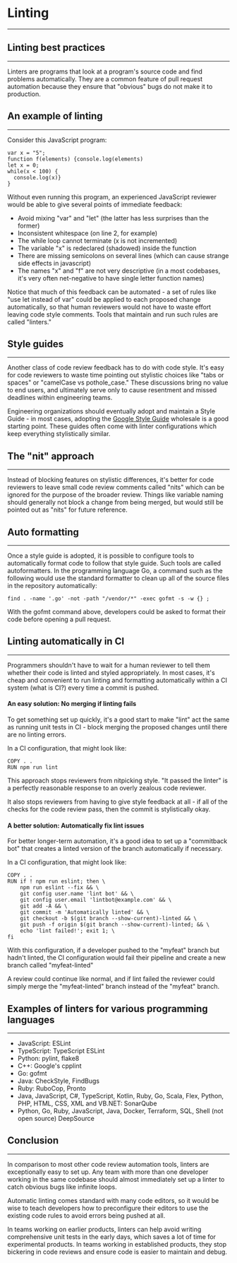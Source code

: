 # Linting
---
## Linting best practices
---
Linters are programs that look at a program's source code and find problems automatically. They are a common feature of pull request automation because they ensure that "obvious" bugs do not make it to production.

## An example of linting
---
Consider this JavaScript program:
```
var x = "5";
function f(elements) {console.log(elements)
let x = 0;
while(x < 100) {
  console.log(x)}
}
```
Without even running this program, an experienced JavaScript reviewer would be able to give several points of immediate feedback:

- Avoid mixing "var" and "let" (the latter has less surprises than the former)
- Inconsistent whitespace (on line 2, for example)
- The while loop cannot terminate (x is not incremented)
- The variable "x" is redeclared (shadowed) inside the function
- There are missing semicolons on several lines (which can cause strange side effects in javascript)
- The names "x" and "f" are not very descriptive (in a most codebases, it's very often net-negative to have single letter function names)

Notice that much of this feedback can be automated - a set of rules like "use let instead of var" could be applied to each proposed change automatically, so that human reviewers would not have to waste effort leaving code style comments. Tools that maintain and run such rules are called "linters."

## Style guides
---
Another class of code review feedback has to do with code style. It's easy for code reviewers to waste time pointing out stylistic choices like "tabs or spaces" or "camelCase vs pothole_case." These discussions bring no value to end users, and ultimately serve only to cause resentment and missed deadlines within engineering teams.

Engineering organizations should eventually adopt and maintain a Style Guide - in most cases, adopting the [Google Style Guide](https://google.github.io/styleguide/) wholesale is a good starting point. These guides often come with linter configurations which keep everything stylistically similar.

## The "nit" approach
---
Instead of blocking features on stylistic differences, it's better for code reviewers to leave small code review comments called "nits" which can be ignored for the purpose of the broader review. Things like variable naming should generally not block a change from being merged, but would still be pointed out as "nits" for future reference.

## Auto formatting
---
Once a style guide is adopted, it is possible to configure tools to automatically format code to follow that style guide. Such tools are called autoformatters. In the programming language Go, a command such as the following would use the standard formatter to clean up all of the source files in the repository automatically:
```
find . -name '.go' -not -path "/vendor/*" -exec gofmt -s -w {} ;
```
With the gofmt command above, developers could be asked to format their code before opening a pull request.

## Linting automatically in CI
---
Programmers shouldn't have to wait for a human reviewer to tell them whether their code is linted and styled appropriately. In most cases, it's cheap and convenient to run linting and formatting automatically within a CI system (what is CI?) every time a commit is pushed.

#### An easy solution: No merging if linting fails

To get something set up quickly, it's a good start to make "lint" act the same as running unit tests in CI - block merging the proposed changes until there are no linting errors.

In a CI configuration, that might look like:
```
COPY . .
RUN npm run lint
```
This approach stops reviewers from nitpicking style. "It passed the linter" is a perfectly reasonable response to an overly zealous code reviewer.

It also stops reviewers from having to give style feedback at all - if all of the checks for the code review pass, then the commit is stylistically okay.

#### A better solution: Automatically fix lint issues

For better longer-term automation, it's a good idea to set up a "commitback bot" that creates a linted version of the branch automatically if necessary.

In a CI configuration, that might look like:
```
COPY . .
RUN if ! npm run eslint; then \
	npm run eslint --fix && \
	git config user.name 'lint bot' && \
	git config user.email 'lintbot@example.com' && \
	git add -A && \
	git commit -m 'Automatically linted' && \
	git checkout -b $(git branch --show-current)-linted && \
	git push -f origin $(git branch --show-current)-linted; && \
	echo 'lint failed!'; exit 1; \
fi
```
With this configuration, if a developer pushed to the "myfeat" branch but hadn't linted, the CI configuration would fail their pipeline and create a new branch called "myfeat-linted"

A review could continue like normal, and if lint failed the reviewer could simply merge the "myfeat-linted" branch instead of the "myfeat" branch.

## Examples of linters for various programming languages
---
- JavaScript: ESLint
- TypeScript: TypeScript ESLint
- Python: pylint, flake8
- C++: Google's cpplint
- Go: gofmt
- Java: CheckStyle, FindBugs
- Ruby: RuboCop, Pronto
- Java, JavaScript, C#, TypeScript, Kotlin, Ruby, Go, Scala, Flex, Python, PHP, HTML, CSS, XML and VB.NET: SonarQube
- Python, Go, Ruby, JavaScript, Java, Docker, Terraform, SQL, Shell (not open source) DeepSource

## Conclusion
---
In comparison to most other code review automation tools, linters are exceptionally easy to set up. Any team with more than one developer working in the same codebase should almost immediately set up a linter to catch obvious bugs like infinite loops.

Automatic linting comes standard with many code editors,  so it would be wise to teach developers how to preconfigure their editors to use the existing code rules to avoid errors being pushed at all.

In teams working on earlier products, linters can help avoid writing comprehensive unit tests in the early days, which saves a lot of time for experimental products. In teams working in established products, they stop bickering in code reviews and ensure code is easier to maintain and debug.
